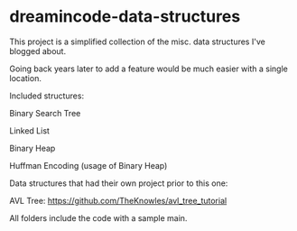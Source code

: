 # dreamincode-data-structures

This project is a simplified collection of the misc. data structures I've blogged about.

Going back years later to add a feature would be much easier with a single location.


Included structures:

Binary Search Tree

Linked List

Binary Heap

Huffman Encoding (usage of Binary Heap)

Data structures that had their own project prior to this one:

AVL Tree: https://github.com/TheKnowles/avl_tree_tutorial


All folders include the code with a sample main. 
